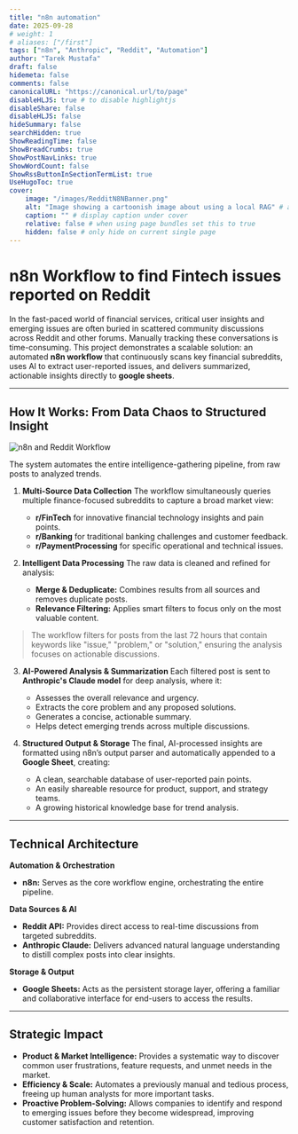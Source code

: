 ```yaml
---
title: "n8n automation"
date: 2025-09-28
# weight: 1
# aliases: ["/first"]
tags: ["n8n", "Anthropic", "Reddit", "Automation"]
author: "Tarek Mustafa"
draft: false
hidemeta: false
comments: false
canonicalURL: "https://canonical.url/to/page"
disableHLJS: true # to disable highlightjs
disableShare: false
disableHLJS: false
hideSummary: false
searchHidden: true
ShowReadingTime: false
ShowBreadCrumbs: true
ShowPostNavLinks: true
ShowWordCount: false
ShowRssButtonInSectionTermList: true
UseHugoToc: true
cover:
    image: "/images/RedditN8NBanner.png"
    alt: "Image showing a cartoonish image about using a local RAG" # alt text
    caption: "" # display caption under cover
    relative: false # when using page bundles set this to true
    hidden: false # only hide on current single page
---
```


# n8n Workflow to find Fintech issues reported on Reddit

In the fast-paced world of financial services, critical user insights and emerging issues are often buried in scattered community discussions across Reddit and other forums. Manually tracking these conversations is time-consuming.
This project demonstrates a scalable solution: an automated **n8n workflow** that continuously scans key financial subreddits, uses AI to extract user-reported issues, and delivers summarized, actionable insights directly to **google sheets**.

---

## How It Works: From Data Chaos to Structured Insight

![n8n and Reddit Workflow](/images/n8nWorkflow.png)

The system automates the entire intelligence-gathering pipeline, from raw posts to analyzed trends.

1.  **Multi-Source Data Collection**
    The workflow simultaneously queries multiple finance-focused subreddits to capture a broad market view:
    *   **r/FinTech** for innovative financial technology insights and pain points.
    *   **r/Banking** for traditional banking challenges and customer feedback.
    *   **r/PaymentProcessing** for specific operational and technical issues.

2.  **Intelligent Data Processing**
    The raw data is cleaned and refined for analysis:
    *   **Merge & Deduplicate:** Combines results from all sources and removes duplicate posts.
    *   **Relevance Filtering:** Applies smart filters to focus only on the most valuable content.

  > The workflow filters for posts from the last 72 hours that contain keywords like "issue," "problem," or "solution," ensuring the analysis focuses on actionable discussions.

3.  **AI-Powered Analysis & Summarization**
    Each filtered post is sent to **Anthropic's Claude model** for deep analysis, where it:
    *   Assesses the overall relevance and urgency.
    *   Extracts the core problem and any proposed solutions.
    *   Generates a concise, actionable summary.
    *   Helps detect emerging trends across multiple discussions.

4.  **Structured Output & Storage**
    The final, AI-processed insights are formatted using n8n’s output parser and automatically appended to a **Google Sheet**, creating:
    *   A clean, searchable database of user-reported pain points.
    *   An easily shareable resource for product, support, and strategy teams.
    *   A growing historical knowledge base for trend analysis.

---

## Technical Architecture

**Automation & Orchestration**
*   **n8n:** Serves as the core workflow engine, orchestrating the entire pipeline.

**Data Sources & AI**
*   **Reddit API:** Provides direct access to real-time discussions from targeted subreddits.
*   **Anthropic Claude:** Delivers advanced natural language understanding to distill complex posts into clear insights.

**Storage & Output**
*   **Google Sheets:** Acts as the persistent storage layer, offering a familiar and collaborative interface for end-users to access the results.

---

## Strategic Impact

*   **Product & Market Intelligence:** Provides a systematic way to discover common user frustrations, feature requests, and unmet needs in the market.
*   **Efficiency & Scale:** Automates a previously manual and tedious process, freeing up human analysts for more important tasks.
*   **Proactive Problem-Solving:** Allows companies to identify and respond to emerging issues before they become widespread, improving customer satisfaction and retention.